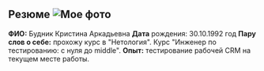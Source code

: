 ## Резюме ![Мое фото]([D:\Kris\Projects\CV_and_portfolio\фото](https://github.com/LeeGeller/CV_and_Portfolio/blob/main/%D1%84%D0%BE%D1%82%D0%BE.jpg))

**ФИО:** Будник Кристина Аркадьевна
**Дата** рождения: 30.10.1992 год
**Пару слов о себе:** прохожу курс в "Нетология".
Курс "Инженер по тестированию: с нуля до middle".
**Опыт:** тестирование рабочей CRM на текущем месте работы.
